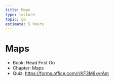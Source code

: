 ```yaml
---
title: Maps
type: lecture
topic: go
estimate: 5 hours
---
```


# Maps

- Book: Head First Go
- Chapter: Maps
- Quiz: https://forms.office.com/r/KF3M9xvrAm
